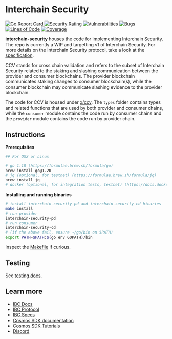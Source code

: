 # Interchain Security

[![Go Report Card](https://goreportcard.com/badge/github.com/cosmos/interchain-security)](https://goreportcard.com/report/github.com/cosmos/interchain-security)
[![Security Rating](https://sonarcloud.io/api/project_badges/measure?project=cosmos_interchain-security&metric=security_rating)](https://sonarcloud.io/summary/new_code?id=cosmos_interchain-security)
[![Vulnerabilities](https://sonarcloud.io/api/project_badges/measure?project=cosmos_interchain-security&metric=vulnerabilities)](https://sonarcloud.io/summary/new_code?id=cosmos_interchain-security)
[![Bugs](https://sonarcloud.io/api/project_badges/measure?project=cosmos_interchain-security&metric=bugs)](https://sonarcloud.io/summary/new_code?id=cosmos_interchain-security)
[![Lines of Code](https://sonarcloud.io/api/project_badges/measure?project=cosmos_interchain-security&metric=ncloc)](https://sonarcloud.io/summary/new_code?id=cosmos_interchain-security)
[![Coverage](https://sonarcloud.io/api/project_badges/measure?project=cosmos_interchain-security&metric=coverage)](https://sonarcloud.io/summary/new_code?id=cosmos_interchain-security)

**interchain-security** houses the code for implementing Interchain Security. The repo is currently a WIP and targetting v1 of Interchain Security. For more details on the Interchain Security protocol, take a look at the [specification](https://github.com/cosmos/ibc/blob/main/spec/app/ics-028-cross-chain-validation/README.md).

CCV stands for cross chain validation and refers to the subset of Interchain Security related to the staking and slashing communication between the provider and consumer blockchains. The provider blockchain communicates staking changes to consumer blockchain(s), while the consumer blockchain may communicate slashing evidence to the provider blockchain.

The code for CCV is housed under [x/ccv](./x/ccv). The `types` folder contains types and related functions that are used by both provider and consumer chains, while the `consumer` module contains the code run by consumer chains and the `provider` module contains the code run by provider chain.

## Instructions

**Prerequisites**

```bash
## For OSX or Linux

# go 1.18 (https://formulae.brew.sh/formula/go)
brew install go@1.20
# jq (optional, for testnet) (https://formulae.brew.sh/formula/jq)
brew install jq
# docker (optional, for integration tests, testnet) (https://docs.docker.com/get-docker/)

```

**Installing and running binaries**

```bash
# install interchain-security-pd and interchain-security-cd binaries
make install
# run provider
interchain-security-pd
# run consumer
interchain-security-cd
# (if the above fail, ensure ~/go/bin on $PATH)
export PATH=$PATH:$(go env GOPATH)/bin
```

Inspect the [Makefile](./Makefile) if curious.

## Testing

See [testing docs](./docs/testing.md).

## Learn more

- [IBC Docs](https://docs.cosmos.network/master/ibc/)
- [IBC Protocol](https://ibcprotocol.org/)
- [IBC Specs](https://github.com/cosmos/ibc)
- [Cosmos SDK documentation](https://docs.cosmos.network)
- [Cosmos SDK Tutorials](https://tutorials.cosmos.network)
- [Discord](https://discord.gg/cosmosnetwork)
